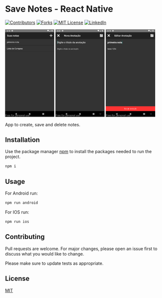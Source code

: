 # Save Notes - React Native

[![Contributors][contributors-shield]][contributors-url]
[![Forks][forks-shield]][forks-url]
[![MIT License][license-shield]][license-url]
[![LinkedIn][linkedin-shield]][linkedin-url]

[contributors-shield]: https://img.shields.io/github/contributors/celsodias12/save-notes-RN?style=for-the-badge
[contributors-url]: https://github.com/celsodias12/save-notes-RN/graphs/contributors
[forks-shield]: https://img.shields.io/github/forks/celsodias12/save-notes-RN?style=for-the-badge
[forks-url]: https://github.com/celsodias12/save-notes-RN/network/members
[license-shield]: https://img.shields.io/github/license/celsodias12/save-notes-RN?style=for-the-badge
[license-url]: https://github.com/celsodias12/save-notes-RN/blob/main/LICENSE
[linkedin-shield]: https://img.shields.io/badge/-LinkedIn-black.svg?style=for-the-badge&logo=linkedin&colorB=555
[linkedin-url]: https://www.linkedin.com/in/celsodias12

<p float="center">
  <img src="docs/resources/home.png" width="32%" />
  <img src="docs/resources/nota-criar.png" width="32%" />
  <img src="docs/resources/nota-editar-excluir.png" width="32%" />
</p>

App to create, save and delete notes.

## Installation

Use the package manager [npm](https://nodejs.org/en/) to install the packages needed to run the project.

```bash
npm i
```

## Usage

For Android run:

```javascript
npm run android
```

For IOS run:

```javascript
npm run ios
```

<!-- | Variables | Value |
| --------- | ----- |
|           |       |
|           |       | -->

## Contributing

Pull requests are welcome. For major changes, please open an issue first to discuss what you would like to change.

Please make sure to update tests as appropriate.

## License

[MIT](https://choosealicense.com/licenses/mit/)
